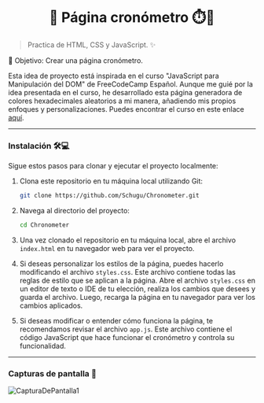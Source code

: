 <h1 align='center'>🌟 Página cronómetro ⏱️🌟</h1>

> Practica de HTML, CSS y JavaScript. ✨

🎯 Objetivo: Crear una página cronómetro.

Esta idea de proyecto está inspirada en el curso "JavaScript para Manipulación del DOM" de FreeCodeCamp Español. Aunque me guié por la idea presentada en el curso, he desarrollado esta página generadora de colores hexadecimales aleatorios a mi manera, añadiendo mis propios enfoques y personalizaciones. Puedes encontrar el curso en este enlace [aquí](https://www.youtube.com/watch?v=koiPxFFiqJ4 "Click aquí").

------------

### Instalación 🛠️💻

Sigue estos pasos para clonar y ejecutar el proyecto localmente:

1. Clona este repositorio en tu máquina local utilizando Git:

    ```bash
    git clone https://github.com/Schugu/Chronometer.git
    ```

2. Navega al directorio del proyecto:

    ```bash 
    cd Chronometer
    ```

3. Una vez clonado el repositorio en tu máquina local, abre el archivo `index.html` en tu navegador web para ver el proyecto.

4. Si deseas personalizar los estilos de la página, puedes hacerlo modificando el archivo `styles.css`. Este archivo contiene todas las reglas de estilo que se aplican a la página. Abre el archivo `styles.css` en un editor de texto o IDE de tu elección, realiza los cambios que desees y guarda el archivo. Luego, recarga la página en tu navegador para ver los cambios aplicados.

5. Si deseas modificar o entender cómo funciona la página, te recomendamos revisar el archivo `app.js`. Este archivo contiene el código JavaScript que hace funcionar el cronómetro y controla su funcionalidad.

------------

### Capturas de pantalla 📸
<img src='media/capturaDePantall.gif' alt='CapturaDePantalla1'>


